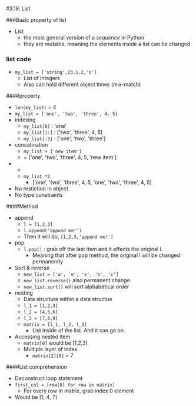 #3.19. List 

###Basic property of list 

* List
  * the most general version of a *sequence* in Python
  * they are mutable, meaning the elements inside a list can be changed

### list code

- `my_list = ['string',23,1.2,'o']`
  - List of integers
  - Also can hold different object times (mix-match)

####property

- `len(my_list)` = 4
- `my_list = ['one', 'two', 'three', 4, 5]`
- indexing
  - `my_list[0]` : 'one'
  - `my_list[1:]` : ['two', 'three', 4, 5]
  - `my_list[:3]` : ['one', 'two', 'three']
- concatination
  - `my_list + ['new item']`
  - = ['one', 'two', 'three', 4, 5, 'new item']
- *
  - `my_list *2` 
    -  ['one', 'two', 'three', 4, 5, 'one', 'two', 'three', 4, 5]
- No restiction in object
- No type constraints

####Method 

- append
  - `l = [1,2,3]`
  - `l.append('append me!') `
  - Then it will do,  `[1,2,3,'append me!']`
- pop
  - `l.pop()` : grab off the last item and it affects the original l. 
    - Meaning that after pop method, the original l will be changed permanently 
- Sort  & reverse
  - `new_list = ['a', 'e', 'x', 'b', 'c']`
  - `new_list.reverse()` also permanent change
  - `new_list.sort()` will sort alphabetical order
- nesting
  - Data structure within a data structue
  - `l_1 = [1,2,3]`
  - `l_2 = [4,5,6]`
  - `l_3 = [7,8,9]`
  - `matrix = [l_1, l_2, l_3]`
    - List inside of the list. And it can go on. 
- Accessing nested item
  - `matrix[0]` would be [1,2,3]
  - Multiple layer of index
    - `matrix[2][0]`  = 7

####List comprehension

- Deconstruct loop statement
- `first_col = [row[0] for row in matrix]`
  - For every row in matrix, grab index 0 element
- Would be [1, 4, 7]

